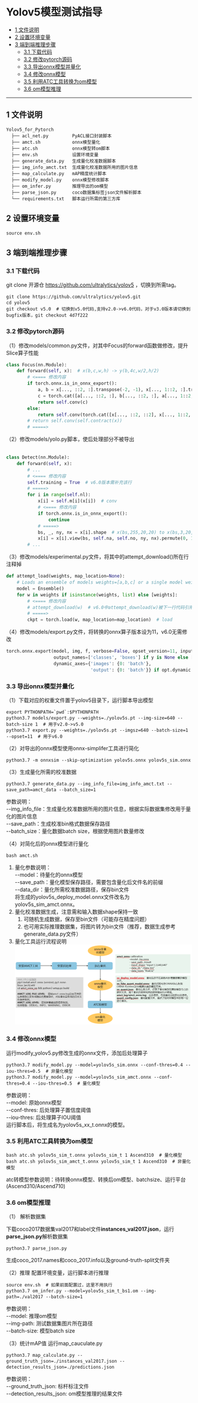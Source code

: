 # Yolov5模型测试指导

-   [1 文件说明](#1-文件说明)
-   [2 设置环境变量](#2-设置环境变量)
-   [3 端到端推理步骤](#3-端到端推理步骤)
	-   [3.1 下载代码](#31-下载代码)
	-   [3.2 修改pytorch源码](#32-修改pytorch源码)
	-   [3.3 导出onnx模型并量化](#33-导出onnx模型并量化)
	-	[3.4 修改onnx模型](#34-修改onnx模型)
	-   [3.5 利用ATC工具转换为om模型](#34-利用ATC工具转换为om模型)
	-   [3.6 om模型推理](#35-om模型推理)

------

## 1 文件说明
```
Yolov5_for_Pytorch
  ├── acl_net.py         PyACL接口封装脚本
  ├── amct.sh            onnx模型量化
  ├── atc.sh             onnx模型转om脚本
  ├── env.sh             设置环境变量
  ├── generate_data.py   生成量化校准数据脚本
  ├── img_info_amct.txt  生成量化校准数据所用的图片信息
  ├── map_calculate.py   mAP精度统计脚本
  ├── modify_model.py    onnx模型修改脚本
  ├── om_infer.py        推理导出的om模型
  ├── parse_json.py      coco数据集标签json文件解析脚本
  └── requirements.txt   脚本运行所需的第三方库
```

## 2 设置环境变量

```shell
source env.sh
```

## 3 端到端推理步骤

### 3.1 下载代码  
git clone 开源仓 https://github.com/ultralytics/yolov5 ，切换到所需tag。
```shell
git clone https://github.com/ultralytics/yolov5.git
cd yolov5
git checkout v5.0  # 切换到v5.0代码,支持v2.0->v6.0代码，对于v3.0版本请切换到bugfix版本，git checkout 4d7f222
```


### 3.2 修改pytorch源码

（1）修改models/common.py文件，对其中Focus的forward函数做修改，提升Slice算子性能
```python
class Focus(nn.Module):
    def forward(self, x):  # x(b,c,w,h) -> y(b,4c,w/2,h/2)
        # <==== 修改内容
        if torch.onnx.is_in_onnx_export():
            a, b = x[..., ::2, :].transpose(-2, -1), x[..., 1::2, :].transpose(-2, -1)
            c = torch.cat([a[..., ::2, :], b[..., ::2, :], a[..., 1::2, :], b[..., 1::2, :]], 1).transpose(-2, -1)
            return self.conv(c)
        else:
            return self.conv(torch.cat([x[..., ::2, ::2], x[..., 1::2, ::2], x[..., ::2, 1::2], x[..., 1::2, 1::2]], 1))
        # return self.conv(self.contract(x))
        # =====>
```

（2）修改models/yolo.py脚本，使后处理部分不被导出
```python

class Detect(nn.Module):
    def forward(self, x):
        # ...
        # <==== 修改内容
        self.training = True  # v6.0版本需补充该行
        # =====>
        for i in range(self.nl):
            x[i] = self.m[i](x[i])  # conv
            # <==== 修改内容
            if torch.onnx.is_in_onnx_export():
                continue
            # =====>
            bs, _, ny, nx = x[i].shape  # x(bs,255,20,20) to x(bs,3,20,20,85)
            x[i] = x[i].view(bs, self.na, self.no, ny, nx).permute(0, 1, 3, 4, 2).contiguous()
        # ...
```

（3）修改models/experimental.py文件，将其中的attempt_download()所在行注释掉
```python
def attempt_load(weights, map_location=None):
    # Loads an ensemble of models weights=[a,b,c] or a single model weights=[a] or weights=a
    model = Ensemble()
    for w in weights if isinstance(weights, list) else [weights]:
        # <==== 修改内容
        # attempt_download(w)  # v6.0中attempt_download(w)被下一行代码引用，修改如该处所示
        # =====>
        ckpt = torch.load(w, map_location=map_location)  # load
```

（4）修改models/export.py文件，将转换的onnx算子版本设为11，v6.0无需修改
```python
torch.onnx.export(model, img, f, verbose=False, opset_version=11, input_names=['images'], do_constant_folding=True,
                  output_names=['classes', 'boxes'] if y is None else ['output'])
                  dynamic_axes={'images': {0: 'batch'},
                                'output': {0: 'batch'}} if opt.dynamic else None)
```

### 3.3 导出onnx模型并量化
（1）下载对应的权重文件置于yolov5目录下，运行脚本导出模型

```shell
export PYTHONPATH=`pwd`:$PYTHONPATH
python3.7 models/export.py --weights=./yolov5s.pt --img-size=640 --batch-size 1  # 用于v2.0->v5.0
python3.7 export.py --weights=./yolov5s.pt --imgsz=640 --batch-size=1 --opset=11  # 用于v6.0
```

（2）对导出的onnx模型使用onnx-simplifer工具进行简化

```shell
python3.7 -m onnxsim --skip-optimization yolov5s.onnx yolov5s_sim.onnx
```

（3）生成量化所需的校准数据
```shell
python3.7 generate_data.py --img_info_file=img_info_amct.txt --save_path=amct_data --batch_size=1
```
参数说明：  
--img_info_file：生成量化校准数据所用的图片信息，根据实际数据集修改用于量化的图片信息  
--save_path：生成校准bin格式数据保存路径  
--batch_size：量化数据batch size，根据使用图片数量修改

（4）对简化后的onnx模型进行量化
```shell
bash amct.sh
```
1. 量化参数说明：  
--model：待量化的onnx模型  
--save_path：量化模型保存路径，需要包含量化后文件名的前缀  
--data_dir：量化所需校准数据路径，保存bin文件  
   将生成的yolov5s_deploy_model.onnx文件改名为yolov5s_sim_amct.onnx。
2. 量化校准数据生成，注意需和输入数据shape保持一致
   1. 可随机生成数据，保存至bin文件（可能存在精度问题）
   2. 也可用实际推理数据集，将图片转为bin文件（推荐，数据生成参考generate_data.py文件）  
3. 量化工具运行流程说明
![img.png](img.png)
   

### 3.4 修改onnx模型
运行modify_yolov5.py修改生成的onnx文件，添加后处理算子

```shell
python3.7 modify_model.py --model=yolov5s_sim.onnx --conf-thres=0.4 --iou-thres=0.5  # 非量化模型
python3.7 modify_model.py --model=yolov5s_sim_amct.onnx --conf-thres=0.4 --iou-thres=0.5  # 量化模型
```
参数说明：  
--model: 原始onnx模型  
--conf-thres: 后处理算子置信度阈值  
--iou-thres: 后处理算子IOU阈值  
运行脚本后，将生成名为yolov5s_xx_t.onnx的模型。


### 3.5 利用ATC工具转换为om模型
```shell
bash atc.sh yolov5s_sim_t.onnx yolov5s_sim_t 1 Ascend310  # 量化模型
bash atc.sh yolov5s_sim_amct_t.onnx yolov5s_sim_t 1 Ascend310  # 非量化模型
```
atc转模型参数说明：待转换onnx模型、转换后om模型、batchsize、运行平台(Ascend310/Ascend710)


### 3.6 om模型推理

（1） 解析数据集

下载coco2017数据集val2017和label文件**instances_val2017.json**，运行**parse_json.py**解析数据集
```shell
python3.7 parse_json.py
```
生成coco_2017.names和coco_2017.info以及ground-truth-split文件夹

（2）推理
配置环境变量，运行脚本进行推理

```shell
source env.sh  # 如果前面配置过，这里不用执行
python3.7 om_infer.py --model=yolov5s_sim_t_bs1.om --img-path=./val2017 --batch-size=1
```
参数说明：  
--model: 推理om模型  
--img-path: 测试数据集图片所在路径  
--batch-size: 模型batch size


（3）统计mAP值
运行map_cauculate.py

```shell
python3.7 map_calculate.py --ground_truth_json=./instances_val2017.json --detection_results_json=./predictions.json
```
参数说明：  
--ground_truth_json: 标杆标注文件  
--detection_results_json: om模型推理的结果文件